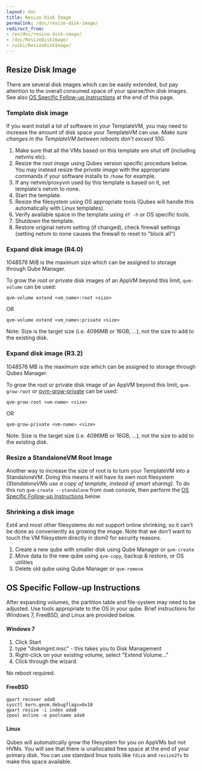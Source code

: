 ```yaml
---
layout: doc
title: Resize Disk Image
permalink: /doc/resize-disk-image/
redirect_from:
- /en/doc/resize-disk-image/
- /doc/ResizeDiskImage/
- /wiki/ResizeDiskImage/
---
```


Resize Disk Image
-----------------

There are several disk images which can be easily extended, but pay attention to the overall consumed space of your sparse/thin disk images.
See also [OS Specific Follow-up Instructions](/doc/resize-disk-image/#os-specific-follow-up-instructions) at the end of this page.


### Template disk image 

If you want install a lot of software in your TemplateVM, you may need to increase the amount of disk space your TemplateVM can use. 
*Make sure changes in the TemplateVM between reboots don't exceed 10G.*

1.  Make sure that all the VMs based on this template are shut off (including netvms etc).
2.  Resize the *root image* using Qubes version specific procedure below.
   You may instead resize the *private image* with the appropriate commands if your software installs to `/home` for example.
3.  If any netvm/proxyvm used by this template is based on it, set template's netvm to none.
4.  Start the template.
5.  Resize the filesystem using OS appropriate tools (Qubes will handle this automatically with Linux templates).
6.  Verify available space in the template using `df -h` or OS specific tools.
7.  Shutdown the template.
8.  Restore original netvm setting (if changed), check firewall settings (setting netvm to none causes the firewall to reset to "block all")

### Expand disk image (R4.0)

1048576 MiB is the maximum size which can be assigned to storage through Qube Manager.

To grow the root or private disk images of an AppVM beyond this limit, `qvm-volume` can be used:

~~~
qvm-volume extend <vm_name>:root <size>
~~~
OR
~~~
qvm-volume extend <vm_name>:private <size>
~~~

Note: Size is the target size (i.e. 4096MB or 16GB, ...), not the size to add to the existing disk.

### Expand disk image (R3.2)

1048576 MB is the maximum size which can be assigned to storage through Qubes Manager.

To grow the root or private disk image of an AppVM beyond this limit, `qvm-grow-root` or [qvm-grow-private](/doc/dom0-tools/qvm-grow-private/) can be used:

~~~
qvm-grow-root <vm-name> <size>
~~~
OR
~~~
qvm-grow-private <vm-name> <size>
~~~

Note: Size is the target size (i.e. 4096MB or 16GB, ...), not the size to add to the existing disk. 

### Resize a StandaloneVM Root Image

Another way to increase the size of root is to turn your TemplateVM into a StandaloneVM.
Doing this means it will have its own root filesystem *(StandaloneVMs use a copy of template, instead of smart sharing)*.
To do this run `qvm-create --standalone` from `dom0` console, then perform the [OS Specific Follow-up Instructions](/doc/resize-disk-image/#os-specific-follow-up-instructions) below.

### Shrinking a disk image

Ext4 and most other filesystems do not support online shrinking, so it can't be done as conveniently as growing the image.
Note that we don't want to touch the VM filesystem directly in dom0 for security reasons. 

1.  Create a new qube with smaller disk using Qube Manager or `qvm-create`
2.  Move data to the new qube using `qvm-copy`, backup & restore, or OS utilities
3.  Delete old qube using Qube Manager or `qvm-remove`


OS Specific Follow-up Instructions
-----------------

After expanding volumes, the partition table and file-system may need to be adjusted.
Use tools appropriate to the OS in your qube.
Brief instructions for Windows 7, FreeBSD, and Linux are provided below.

#### Windows 7

1.  Click Start
2.  type "diskmgmt.msc" - this takes you to Disk Management
3.  Right-click on your existing volume, select "Extend Volume..."
4.  Click through the wizard.

No reboot required.

#### FreeBSD

~~~
gpart recover ada0
sysctl kern.geom.debugflags=0x10
gpart resize -i index ada0
zpool online -e poolname ada0
~~~

#### Linux

Qubes will automatically grow the filesystem for you on AppVMs but not HVMs.
You will see that there is unallocated free space at the end of your primary disk.
You can use standard linux tools like `fdisk` and `resize2fs` to make this space available.
